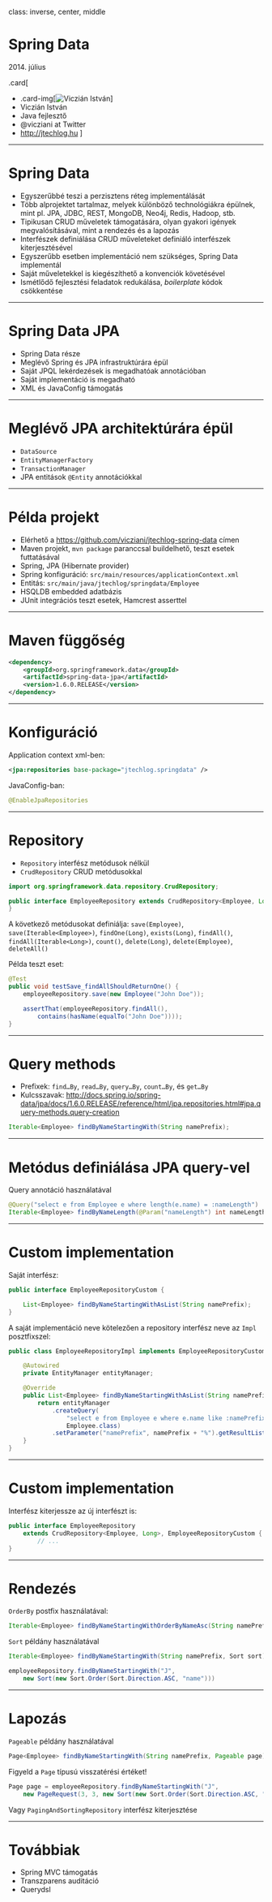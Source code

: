 class: inverse, center, middle

# Spring Data

2014\. július

.card[
* .card-img[![Viczián István](belyegkep.png)]
* Viczián István
* Java fejlesztő
* @vicziani at Twitter
* http://jtechlog.hu
]

---
# Spring Data

* Egyszerűbbé teszi a perzisztens réteg implementálását
* Több alprojektet tartalmaz, melyek különböző technológiákra épülnek, mint pl. JPA, JDBC, REST, MongoDB, Neo4j, Redis, Hadoop, stb.
* Tipikusan CRUD műveletek támogatására, olyan gyakori igények megvalósításával, mint a rendezés és a lapozás
* Interfészek definiálása CRUD műveleteket definiáló interfészek kiterjesztésével
* Egyszerűbb esetben implementáció nem szükséges, Spring Data implementál
* Saját műveletekkel is kiegészíthető a konvenciók követésével
* Ismétlődő fejlesztési feladatok redukálása, *boilerplate* kódok csökkentése

---

# Spring Data JPA

* Spring Data része
* Meglévő Spring és JPA infrastruktúrára épül
* Saját JPQL lekérdezések is megadhatóak annotációban
* Saját implementáció is megadható
* XML és JavaConfig támogatás

---

# Meglévő JPA architektúrára épül

* `DataSource`
* `EntityManagerFactory`
* `TransactionManager`
* JPA entitások `@Entity` annotációkkal

---

# Példa projekt

* Elérhető a https://github.com/vicziani/jtechlog-spring-data címen
* Maven projekt, `mvn package` paranccsal buildelhető, teszt esetek futtatásával
* Spring, JPA (Hibernate provider)
* Spring konfiguráció: `src/main/resources/applicationContext.xml`
* Entitás: `src/main/java/jtechlog/springdata/Employee`
* HSQLDB embedded adatbázis
* JUnit integrációs teszt esetek, Hamcrest asserttel

---

# Maven függőség

```xml
<dependency>
    <groupId>org.springframework.data</groupId>
    <artifactId>spring-data-jpa</artifactId>
    <version>1.6.0.RELEASE</version>
</dependency>
```

---

# Konfiguráció

Application context xml-ben:

```xml
<jpa:repositories base-package="jtechlog.springdata" />
```

JavaConfig-ban:

```java
@EnableJpaRepositories
```

---

# Repository

* `Repository` interfész metódusok nélkül
* `CrudRepository` CRUD metódusokkal

```java
import org.springframework.data.repository.CrudRepository;

public interface EmployeeRepository extends CrudRepository<Employee, Long> {
}
```
A következő metódusokat definiálja: `save(Employee)`, `save(Iterable<Employee>)`, `findOne(Long)`, `exists(Long)`, `findAll()`, `findAll(Iterable<Long>)`, `count()`, `delete(Long)`, `delete(Employee)`, `deleteAll()`

Példa teszt eset:

```java
@Test
public void testSave_findAllShouldReturnOne() {
    employeeRepository.save(new Employee("John Doe"));

    assertThat(employeeRepository.findAll(), 
        contains(hasName(equalTo("John Doe"))));
}
```

---

# Query methods

* Prefixek:  `find…By`, `read…By`, `query…By`, `count…By`, és `get…By`
* Kulcsszavak: http://docs.spring.io/spring-data/jpa/docs/1.6.0.RELEASE/reference/html/jpa.repositories.html#jpa.query-methods.query-creation

```java
Iterable<Employee> findByNameStartingWith(String namePrefix);
```

---

# Metódus definiálása JPA query-vel

Query annotáció használatával

```java
@Query("select e from Employee e where length(e.name) = :nameLength")
Iterable<Employee> findByNameLength(@Param("nameLength") int nameLength);
```

---

# Custom implementation

Saját interfész:

```java
public interface EmployeeRepositoryCustom {

    List<Employee> findByNameStartingWithAsList(String namePrefix);
}
```

A saját implementáció neve kötelezően a repository interfész neve 
az `Impl` posztfixszel:

```java
public class EmployeeRepositoryImpl implements EmployeeRepositoryCustom {

    @Autowired
    private EntityManager entityManager;

    @Override
    public List<Employee> findByNameStartingWithAsList(String namePrefix) {
        return entityManager
            .createQuery(
                "select e from Employee e where e.name like :namePrefix", 
                Employee.class)
            .setParameter("namePrefix", namePrefix + "%").getResultList();
    }
}
```

---

# Custom implementation

Interfész kiterjessze az új interfészt is:

```java
public interface EmployeeRepository 
    extends CrudRepository<Employee, Long>, EmployeeRepositoryCustom {
        // ...
}
```

---

# Rendezés

`OrderBy` postfix használatával:

```java
Iterable<Employee> findByNameStartingWithOrderByNameAsc(String namePrefix);
```

`Sort` példány használatával

```java
Iterable<Employee> findByNameStartingWith(String namePrefix, Sort sort);
```

```java
employeeRepository.findByNameStartingWith("J", 
    new Sort(new Sort.Order(Sort.Direction.ASC, "name")))
```

---

# Lapozás

`Pageable` példány használatával

```java
Page<Employee> findByNameStartingWith(String namePrefix, Pageable page);
```

Figyeld a `Page` típusú visszatérési értéket!

```java
Page page = employeeRepository.findByNameStartingWith("J", 
    new PageRequest(3, 3, new Sort(new Sort.Order(Sort.Direction.ASC, "name"))));
```

Vagy `PagingAndSortingRepository` interfész kiterjesztése

---

# Továbbiak

* Spring MVC támogatás
* Transzparens auditáció
* Querydsl
